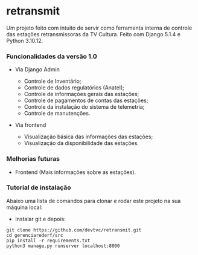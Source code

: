 # retransmit
Um projeto feito com intuito de servir como ferramenta interna de controle das estações retransmissoras da TV Cultura.
Feito com Django 5.1.4 e Python 3.10.12.

### Funcionalidades da versão 1.0
- Via Django Admin
  - Controle de Inventário;
  - Controle de dados regulatórios (Anatel);
  - Controle de informações gerais das estações;
  - Controle de pagamentos de contas das estações;
  - Controle da instalação do sistema de telemetria;
  - Controle de manutenções.
    
- Via frontend
  - Visualização básica das informações das estações;
  - Visualização da disponibilidade das estações.
 
### Melhorias futuras
- Frontend (Mais informações sobre as estações).

### Tutorial de instalação
Abaixo uma lista de comandos para clonar e rodar este projeto na sua 
máquina local:

- Instalar git e depois:

```
git clone https://github.com/devtvc/retransmit.git
cd gerenciarederf/src
pip install -r requirements.txt
python3 manage.py runserver localhost:8000
```